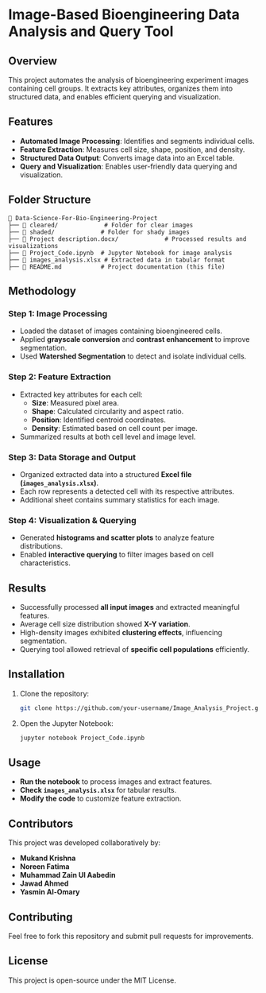 # Image-Based Bioengineering Data Analysis and Query Tool

## Overview
This project automates the analysis of bioengineering experiment images containing cell groups. It extracts key attributes, organizes them into structured data, and enables efficient querying and visualization.

## Features
- **Automated Image Processing**: Identifies and segments individual cells.
- **Feature Extraction**: Measures cell size, shape, position, and density.
- **Structured Data Output**: Converts image data into an Excel table.
- **Query and Visualization**: Enables user-friendly data querying and visualization.

## Folder Structure
```
📂 Data-Science-For-Bio-Engineering-Project
├── 📂 cleared/             # Folder for clear images
├── 📂 shaded/             # Folder for shady images
├── 📂 Project description.docx/             # Processed results and visualizations
├── 📜 Project_Code.ipynb  # Jupyter Notebook for image analysis
├── 📜 images_analysis.xlsx # Extracted data in tabular format
├── 📜 README.md           # Project documentation (this file)
```

## Methodology
### Step 1: Image Processing
- Loaded the dataset of images containing bioengineered cells.
- Applied **grayscale conversion** and **contrast enhancement** to improve segmentation.
- Used **Watershed Segmentation** to detect and isolate individual cells.

### Step 2: Feature Extraction
- Extracted key attributes for each cell:
  - **Size**: Measured pixel area.
  - **Shape**: Calculated circularity and aspect ratio.
  - **Position**: Identified centroid coordinates.
  - **Density**: Estimated based on cell count per image.
- Summarized results at both cell level and image level.

### Step 3: Data Storage and Output
- Organized extracted data into a structured **Excel file (`images_analysis.xlsx`)**.
- Each row represents a detected cell with its respective attributes.
- Additional sheet contains summary statistics for each image.

### Step 4: Visualization & Querying
- Generated **histograms and scatter plots** to analyze feature distributions.
- Enabled **interactive querying** to filter images based on cell characteristics.

## Results
- Successfully processed **all input images** and extracted meaningful features.
- Average cell size distribution showed **X-Y variation**.
- High-density images exhibited **clustering effects**, influencing segmentation.
- Querying tool allowed retrieval of **specific cell populations** efficiently.

## Installation
1. Clone the repository:
   ```bash
   git clone https://github.com/your-username/Image_Analysis_Project.git
   ```
2. Open the Jupyter Notebook:
   ```bash
   jupyter notebook Project_Code.ipynb
   ```

## Usage
- **Run the notebook** to process images and extract features.
- **Check `images_analysis.xlsx`** for tabular results.
- **Modify the code** to customize feature extraction.

## Contributors
This project was developed collaboratively by:
- **Mukand Krishna**
- **Noreen Fatima**
- **Muhammad Zain Ul Aabedin**
- **Jawad Ahmed**
- **Yasmin Al-Omary**

## Contributing
Feel free to fork this repository and submit pull requests for improvements.

## License
This project is open-source under the MIT License.
